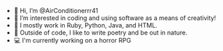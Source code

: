 - 👋 Hi, I’m @AirConditionerrr41
- 👀 I’m interested in coding and using software as a means of creativity!
- 🌱 I mostly work in Ruby, Python, Java, and HTML.
- 🏹 Outside of code, I like to write poetry and be out in nature.
- 💻 I'm currently working on a horror RPG

<!---
AirConditionerrr41/AirConditionerrr41 is a ✨ special ✨ repository because its `README.md` (this file) appears on your GitHub profile.
You can click the Preview link to take a look at your changes.
--->
